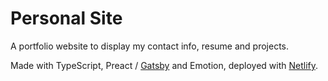 # Personal Site

A portfolio website to display my contact info, resume and projects.

Made with TypeScript, Preact / [Gatsby](https://www.gatsbyjs.org/) and Emotion, deployed with [Netlify](https://netlify.com).
